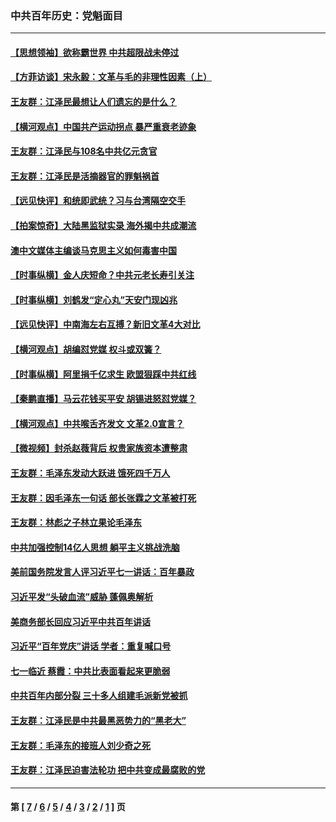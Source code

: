 ### 中共百年历史：党魁面目
---
#### [【思想领袖】欲称霸世界 中共超限战未停过](../../pages/nf1176107/n13745142.md?08220430) 
#### [【方菲访谈】宋永毅：文革与毛的非理性因素（上）](../../pages/nf1176107/n13469956.md?08220430) 
#### [王友群：江泽民最想让人们遗忘的是什么？](../../pages/nf1176107/n13408949.md?08220430) 
#### [【横河观点】中国共产运动拐点 暴严重衰老迹象](../../pages/nf1176107/n13388333.md?08220430) 
#### [王友群：江泽民与108名中共亿元贪官](../../pages/nf1176107/n13352358.md?08220430) 
#### [王友群：江泽民是活摘器官的罪魁祸首](../../pages/nf1176107/n13336903.md?08220430) 
#### [【远见快评】和统即武统？习与台湾隔空交手](../../pages/nf1176107/n13297739.md?08220430) 
#### [【拍案惊奇】大陆黑监狱实录 海外揭中共成潮流](../../pages/nf1176107/n13288853.md?08220430) 
#### [澳中文媒体主编谈马克思主义如何毒害中国](../../pages/nf1176107/n13257387.md?08220430) 
#### [【时事纵横】金人庆短命？中共元老长寿引关注](../../pages/nf1176107/n13217934.md?08220430) 
#### [【时事纵横】刘鹤发“定心丸”天安门现凶兆](../../pages/nf1176107/n13215416.md?08220430) 
#### [【远见快评】中南海左右互搏？新旧文革4大对比](../../pages/nf1176107/n13214745.md?08220430) 
#### [【横河观点】胡编怼党媒 权斗或双簧？](../../pages/nf1176107/n13210864.md?08220430) 
#### [【时事纵横】阿里捐千亿求生 欧盟狠踩中共红线](../../pages/nf1176107/n13206431.md?08220430) 
#### [【秦鹏直播】马云花钱买平安 胡锡进怒怼党媒？](../../pages/nf1176107/n13206392.md?08220430) 
#### [【横河观点】中共喉舌齐发文 文革2.0宣言？](../../pages/nf1176107/n13201248.md?08220430) 
#### [【微视频】封杀赵薇背后 权贵家族资本遭整肃](../../pages/nf1176107/n13197798.md?08220430) 
#### [王友群：毛泽东发动大跃进 饿死四千万人](../../pages/nf1176107/n13177158.md?08220430) 
#### [王友群：因毛泽东一句话 部长张霖之文革被打死](../../pages/nf1176107/n13161711.md?08220430) 
#### [王友群：林彪之子林立果论毛泽东](../../pages/nf1176107/n13128622.md?08220430) 
#### [中共加强控制14亿人思想 躺平主义挑战洗脑](../../pages/nf1176107/n13094299.md?08220430) 
#### [美前国务院发言人评习近平七一讲话：百年暴政](../../pages/nf1176107/n13066986.md?08220430) 
#### [习近平发“头破血流”威胁 蓬佩奥解析](../../pages/nf1176107/n13063604.md?08220430) 
#### [美商务部长回应习近平中共百年讲话](../../pages/nf1176107/n13062903.md?08220430) 
#### [习近平“百年党庆”讲话 学者：重复喊口号](../../pages/nf1176107/n13061411.md?08220430) 
#### [七一临近 蔡霞：中共比表面看起来更脆弱](../../pages/nf1176107/n13056418.md?08220430) 
#### [中共百年内部分裂 三十多人组建毛派新党被抓](../../pages/nf1176107/n13044023.md?08220430) 
#### [王友群：江泽民是中共最黑恶势力的“黑老大”](../../pages/nf1176107/n13022180.md?08220430) 
#### [王友群：毛泽东的接班人刘少奇之死](../../pages/nf1176107/n12991772.md?08220430) 
#### [王友群：江泽民迫害法轮功 把中共变成最腐败的党](../../pages/nf1176107/n12947347.md?08220430) 

---
#### 第 [ [7](./7.md?08220430) / [6](./6.md?08220430) / [5](./5.md?08220430) / [4](./4.md?08220430) / [3](./3.md?08220430) / [2](./2.md?08220430) / [1](./1.md?08220430) ] 页
